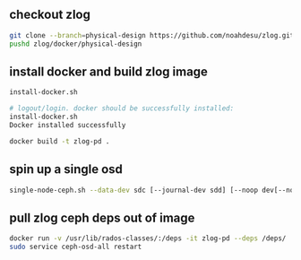## checkout zlog

```bash
git clone --branch=physical-design https://github.com/noahdesu/zlog.git
pushd zlog/docker/physical-design
```

## install docker and build zlog image

```bash
install-docker.sh

# logout/login. docker should be successfully installed:
install-docker.sh 
Docker installed successfully

docker build -t zlog-pd .
```


## spin up a single osd

```bash
single-node-ceph.sh --data-dev sdc [--journal-dev sdd] [--noop dev[--noop dev ...]]
```

## pull zlog ceph deps out of image

```bash
docker run -v /usr/lib/rados-classes/:/deps -it zlog-pd --deps /deps/
sudo service ceph-osd-all restart
```
